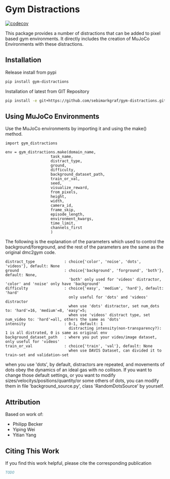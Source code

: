 # Gym Distractions

[![codecov](https://codecov.io/github/sebimarkgraf/gym-distractions/branch/main/graph/badge.svg?token=MBTD98P1JB)](https://codecov.io/github/sebimarkgraf/gym-distractions)

This package provides a number of distractions that can be added to pixel based gym environments.
It directly includes the creation of MuJoCo Environments with these distractions.

## Installation
Release install from pypi
``` bash
pip install gym-distractions
```

Installation of latest from GIT Repository
``` bash
pip install -e git+https://github.com/sebimarkgraf/gym-distractions.git
```


## Using MuJoCo Environments

Use the MuJoCo environments by importing it and using the make() method.
```
import gym_distractions

env = gym_distractions.make(domain_name,
                    task_name,
                    distract_type,
                    ground,
                    difficulty,
                    background_dataset_path,
                    train_or_val,
                    seed,
                    visualize_reward,
                    from_pixels,
                    height,
                    width,
                    camera_id,
                    frame_skip,
                    episode_length,
                    environment_kwargs,
                    time_limit,
                    channels_first
                    )
```
The following is the explanation of the parameters which used to control the background/foreground,
and the rest of the parameters are the same as the original dmc2gym code.
```
distract_type             : choice{'color', 'noise', 'dots', 'videos'}, default: None
ground                    : choice{'background', 'forground', 'both'}, default: None,
                            'both' only used for 'videos' distractor, 'color' and 'noise' only have 'background'
difficulty                : choice{'easy', 'medium', 'hard'}, default: 'hard'
                            only useful for 'dots' and 'videos' distractor
                            when use 'dots' distractor, set num_dots to: 'hard'=16, 'medium'=8, 'easy'=5;
                            when use 'videos' distract type, set num_video to: 'hard'=all, others the same as 'dots'
intensity                 : 0-1, default: 1
                            distracting intensity(non-transparency?): 1 is all distrated, 0 is same as original env
background_dataset_path   : where you put your video/image dataset, only useful for 'videos'
train_or_val              : choice{'train', 'val'}, default: None
                            when use DAVIS Dataset, can divided it to train-set and validation-set
```
when you use 'dots', by default, distractors are repeated, and movements of dots obey the dynamics of
an ideal gas with no collison. If you want to change those default settings, or you want to modify
sizes/velocitys/positions/quantity/or some others of dots,
you can modify them in file 'background_source.py', class 'RandomDotsSource' by yourself.


## Attribution
Based on work of:
* Philipp Becker
* Yiping Wei
* Yitian Yang


## Citing This Work
If you find this work helpful, please cite the corresponding publication
``` bibtex
TODO
```
